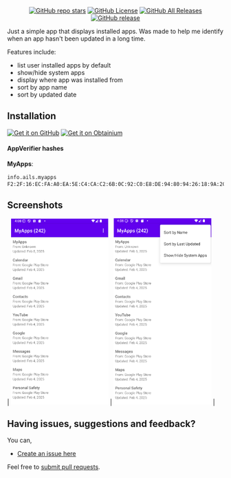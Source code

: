 <div align="center">

[![GitHub repo stars](https://img.shields.io/github/stars/ail1020/MyApps?style=flat)](https://github.com/ail1020/MyApps/stargazers)
[![GitHub License](https://img.shields.io/github/license/ail1020/MyApps)](https://github.com/ail1020/MyApps/blob/master/LICENSE)
[![GitHub All Releases](https://img.shields.io/github/downloads/ail1020/MyApps/total.svg)](https://github.com/ail1020/MyApps/releases/)
[![GitHub release](https://img.shields.io/github/v/release/ail1020/MyApps?display_name=release)](https://github.com/ail1020/MyApps/releases)

</div>

Just a simple app that displays installed apps. Was made to help me identify when an app hasn't been updated in a long time.

Features include:
- list user installed apps by default
- show/hide system apps
- display where app was installed from
- sort by app name
- sort by updated date

## Installation

[<img src="badge_github.png" alt="Get it on GitHub" height="80">](https://github.com/ail1020/MyApps/releases)
[<img src="https://raw.githubusercontent.com/ImranR98/Obtainium/main/assets/graphics/badge_obtainium.png" alt="Get it on Obtainium" height="58">](https://apps.obtainium.imranr.dev/redirect?r=obtainium://app/%7B%22id%22%3A%22info.ails.myapps%22%2C%22url%22%3A%22https%3A%2F%2Fgithub.com%2Fail1020%2FMyApps%22%2C%22author%22%3A%22ail1020%22%2C%22name%22%3A%22MyApps%22%2C%22preferredApkIndex%22%3A0%2C%22additionalSettings%22%3A%22%7B%5C%22includePrereleases%5C%22%3Afalse%2C%5C%22fallbackToOlderReleases%5C%22%3Atrue%2C%5C%22filterReleaseTitlesByRegEx%5C%22%3A%5C%22%5C%22%2C%5C%22filterReleaseNotesByRegEx%5C%22%3A%5C%22%5C%22%2C%5C%22verifyLatestTag%5C%22%3Afalse%2C%5C%22dontSortReleasesList%5C%22%3Afalse%2C%5C%22useLatestAssetDateAsReleaseDate%5C%22%3Afalse%2C%5C%22trackOnly%5C%22%3Afalse%2C%5C%22versionExtractionRegEx%5C%22%3A%5C%22github%2F(.%2B)%5C%22%2C%5C%22matchGroupToUse%5C%22%3A%5C%221%5C%22%2C%5C%22versionDetection%5C%22%3Afalse%2C%5C%22releaseDateAsVersion%5C%22%3Afalse%2C%5C%22useVersionCodeAsOSVersion%5C%22%3Afalse%2C%5C%22apkFilterRegEx%5C%22%3A%5C%22%5C%22%2C%5C%22invertAPKFilter%5C%22%3Afalse%2C%5C%22autoApkFilterByArch%5C%22%3Atrue%2C%5C%22appName%5C%22%3A%5C%22%5C%22%2C%5C%22shizukuPretendToBeGooglePlay%5C%22%3Afalse%2C%5C%22exemptFromBackgroundUpdates%5C%22%3Afalse%2C%5C%22skipUpdateNotifications%5C%22%3Afalse%2C%5C%22about%5C%22%3A%5C%22%5C%22%7D%22%2C%22overrideSource%22%3Anull%7D)

#### AppVerifier hashes 
**MyApps**: 
```
info.ails.myapps
F2:2F:16:EC:FA:A0:EA:5E:C4:CA:C2:6B:0C:92:C0:E8:DE:94:80:94:26:18:9A:2C:A8:5E:1E:BE:45:70:67:DB
```

## Screenshots

| <img src="screenshots/Example_App_List.png" width=45%> | <img src="screenshots/Menu.png" width=45%> |

## Having issues, suggestions and feedback?

You can,
- [Create an issue here](https://github.com/ail1020/MyApps/issues)

Feel free to [submit pull requests](https://github.com/ail1020/MyApps/pulls).
